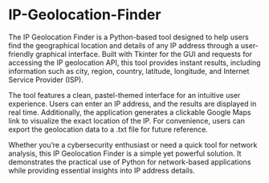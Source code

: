 # IP-Geolocation-Finder

The IP Geolocation Finder is a Python-based tool designed to help users find the geographical location and details of any IP address through a user-friendly graphical interface. Built with Tkinter for the GUI and requests for accessing the IP geolocation API, this tool provides instant results, including information such as city, region, country, latitude, longitude, and Internet Service Provider (ISP).

The tool features a clean, pastel-themed interface for an intuitive user experience. Users can enter an IP address, and the results are displayed in real time. Additionally, the application generates a clickable Google Maps link to visualize the exact location of the IP. For convenience, users can export the geolocation data to a .txt file for future reference.

Whether you’re a cybersecurity enthusiast or need a quick tool for network analysis, this IP Geolocation Finder is a simple yet powerful solution. It demonstrates the practical use of Python for network-based applications while providing essential insights into IP address details.
